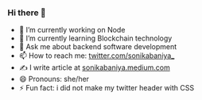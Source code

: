 ### Hi there 👋

- 🔭 I’m currently working on Node
- 🌱 I’m currently learning Blockchain technology
- 💬 Ask me about backend software development
- 📫 How to reach me: [twitter.com/sonikabaniya_](twitter.com/sonikabaniya_)
- ✍️ I write article at [sonikabaniya.medium.com](sonikabaniya.medium.com)
- 😄 Pronouns: she/her
- ⚡ Fun fact: i did not make my twitter header with CSS
